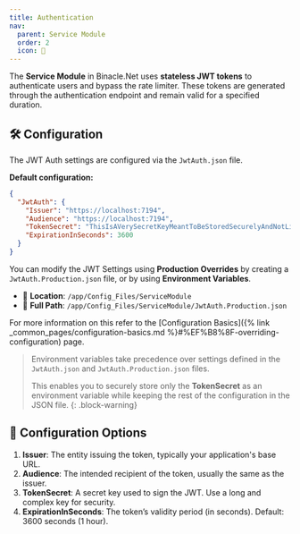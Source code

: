 ```yaml
---
title: Authentication
nav:
  parent: Service Module
  order: 2
  icon: 🔐
---
```


The **Service Module** in Binacle.Net uses **stateless JWT tokens** to authenticate users and bypass the rate limiter. 
These tokens are generated through the authentication endpoint and remain valid for a specified duration.


## 🛠️ Configuration
The JWT Auth settings are configured via the `JwtAuth.json` file.

**Default configuration:**
```json
{
  "JwtAuth": {
    "Issuer": "https://localhost:7194",
    "Audience": "https://localhost:7194",
    "TokenSecret": "ThisIsAVerySecretKeyMeantToBeStoredSecurelyAndNotLikeThisSoPleaseChangeIt",
    "ExpirationInSeconds": 3600
  }
}
```

You can modify the JWT Settings using **Production Overrides** by creating a `JwtAuth.Production.json` file, 
or by using **Environment Variables**.
- 📁 **Location**: `/app/Config_Files/ServiceModule`
- 📌 **Full Path**: `/app/Config_Files/ServiceModule/JwtAuth.Production.json`

For more information on this refer to the
[Configuration Basics]({% link _common_pages/configuration-basics.md %}#%EF%B8%8F-overriding-configuration) page.

> Environment variables take precedence over settings defined in the `JwtAuth.json` and `JwtAuth.Production.json` files.
>
> This enables you to securely store only the **TokenSecret** as an environment variable while 
> keeping the rest of the configuration in the JSON file.
{: .block-warning}


## 🔧 Configuration Options
1. **Issuer**: The entity issuing the token, typically your application's base URL.
2. **Audience**: The intended recipient of the token, usually the same as the issuer.
3. **TokenSecret**: A secret key used to sign the JWT. Use a long and complex key for security.
4. **ExpirationInSeconds**: The token’s validity period (in seconds). Default: 3600 seconds (1 hour).


